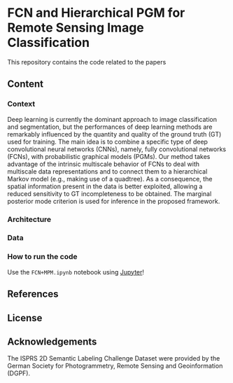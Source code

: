 # FCN and Hierarchical PGM for Remote Sensing Image Classification


This repository contains the code related to the papers 

## Content

### Context

Deep learning is currently the dominant approach to image classification and segmentation, but the performances of deep learning methods are remarkably influenced by the quantity and quality of the ground truth (GT) used for training. The main idea is to combine a specific type of deep convolutional neural networks (CNNs), namely, fully convolutional networks (FCNs), with probabilistic graphical models (PGMs). Our method takes advantage of the intrinsic multiscale behavior of FCNs to deal with multiscale data representations and to connect them to a hierarchical Markov model (e.g., making use of a quadtree). As a consequence, the spatial information present in the data is better exploited, allowing a reduced sensitivity to GT incompleteness to be obtained. The marginal posterior mode criterion is used for inference in the proposed framework. 

### Architecture



### Data

 





### How to run the code

Use the `FCN+MPM.ipynb` notebook using [Jupyter](https://jupyter.org/)!


## References



## License

## Acknowledgements

The ISPRS 2D Semantic Labeling Challenge Dataset were provided by the German Society for Photogrammetry, Remote Sensing and Geoinformation (DGPF).


